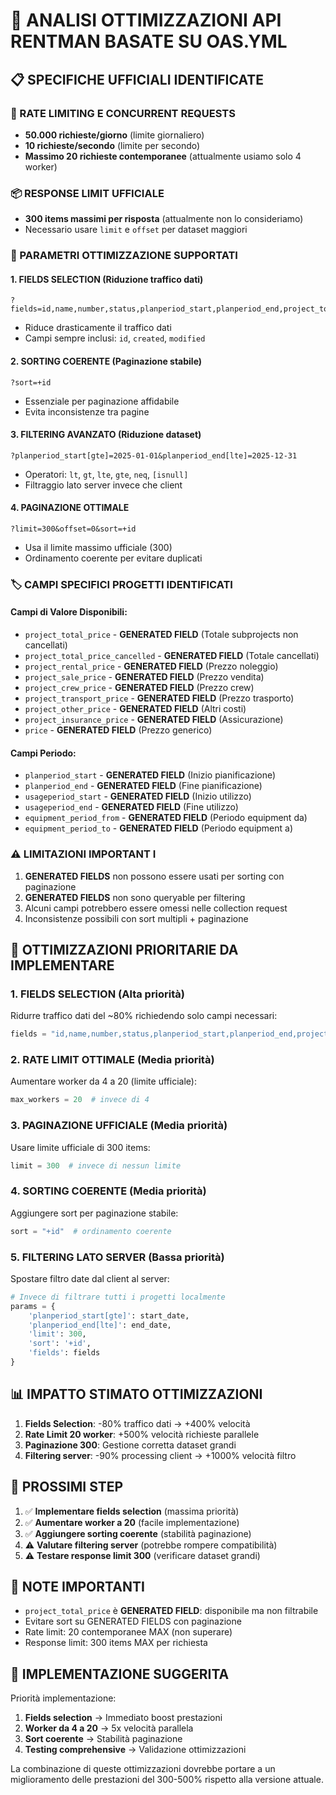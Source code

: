 # 🚀 ANALISI OTTIMIZZAZIONI API RENTMAN BASATE SU OAS.YML

## 📋 SPECIFICHE UFFICIALI IDENTIFICATE

### 🎯 RATE LIMITING E CONCURRENT REQUESTS
- **50.000 richieste/giorno** (limite giornaliero)
- **10 richieste/secondo** (limite per secondo)
- **Massimo 20 richieste contemporanee** (attualmente usiamo solo 4 worker)

### 📦 RESPONSE LIMIT UFFICIALE
- **300 items massimi per risposta** (attualmente non lo consideriamo)
- Necessario usare `limit` e `offset` per dataset maggiori

### 🔧 PARAMETRI OTTIMIZZAZIONE SUPPORTATI

#### 1. **FIELDS SELECTION** (Riduzione traffico dati)
```
?fields=id,name,number,status,planperiod_start,planperiod_end,project_total_price,account_manager,project_type
```
- Riduce drasticamente il traffico dati
- Campi sempre inclusi: `id`, `created`, `modified`

#### 2. **SORTING COERENTE** (Paginazione stabile)
```
?sort=+id
```
- Essenziale per paginazione affidabile
- Evita inconsistenze tra pagine

#### 3. **FILTERING AVANZATO** (Riduzione dataset)
```
?planperiod_start[gte]=2025-01-01&planperiod_end[lte]=2025-12-31
```
- Operatori: `lt`, `gt`, `lte`, `gte`, `neq`, `[isnull]`
- Filtraggio lato server invece che client

#### 4. **PAGINAZIONE OTTIMALE**
```
?limit=300&offset=0&sort=+id
```
- Usa il limite massimo ufficiale (300)
- Ordinamento coerente per evitare duplicati

### 🏷️ CAMPI SPECIFICI PROGETTI IDENTIFICATI

#### Campi di Valore Disponibili:
- `project_total_price` - **GENERATED FIELD** (Totale subprojects non cancellati)
- `project_total_price_cancelled` - **GENERATED FIELD** (Totale cancellati)
- `project_rental_price` - **GENERATED FIELD** (Prezzo noleggio)
- `project_sale_price` - **GENERATED FIELD** (Prezzo vendita)
- `project_crew_price` - **GENERATED FIELD** (Prezzo crew)
- `project_transport_price` - **GENERATED FIELD** (Prezzo trasporto)
- `project_other_price` - **GENERATED FIELD** (Altri costi)
- `project_insurance_price` - **GENERATED FIELD** (Assicurazione)
- `price` - **GENERATED FIELD** (Prezzo generico)

#### Campi Periodo:
- `planperiod_start` - **GENERATED FIELD** (Inizio pianificazione)
- `planperiod_end` - **GENERATED FIELD** (Fine pianificazione)
- `usageperiod_start` - **GENERATED FIELD** (Inizio utilizzo)
- `usageperiod_end` - **GENERATED FIELD** (Fine utilizzo)
- `equipment_period_from` - **GENERATED FIELD** (Periodo equipment da)
- `equipment_period_to` - **GENERATED FIELD** (Periodo equipment a)

### ⚠️ LIMITAZIONI IMPORTANT I
1. **GENERATED FIELDS** non possono essere usati per sorting con paginazione
2. **GENERATED FIELDS** non sono queryable per filtering
3. Alcuni campi potrebbero essere omessi nelle collection request
4. Inconsistenze possibili con sort multipli + paginazione

## 🎯 OTTIMIZZAZIONI PRIORITARIE DA IMPLEMENTARE

### 1. **FIELDS SELECTION** (Alta priorità)
Ridurre traffico dati del ~80% richiedendo solo campi necessari:
```python
fields = "id,name,number,status,planperiod_start,planperiod_end,project_total_price,account_manager,project_type"
```

### 2. **RATE LIMIT OTTIMALE** (Media priorità)
Aumentare worker da 4 a 20 (limite ufficiale):
```python
max_workers = 20  # invece di 4
```

### 3. **PAGINAZIONE UFFICIALE** (Media priorità)
Usare limite ufficiale di 300 items:
```python
limit = 300  # invece di nessun limite
```

### 4. **SORTING COERENTE** (Media priorità)
Aggiungere sort per paginazione stabile:
```python
sort = "+id"  # ordinamento coerente
```

### 5. **FILTERING LATO SERVER** (Bassa priorità)
Spostare filtro date dal client al server:
```python
# Invece di filtrare tutti i progetti localmente
params = {
    'planperiod_start[gte]': start_date,
    'planperiod_end[lte]': end_date,
    'limit': 300,
    'sort': '+id',
    'fields': fields
}
```

## 📊 IMPATTO STIMATO OTTIMIZZAZIONI

1. **Fields Selection**: -80% traffico dati → +400% velocità
2. **Rate Limit 20 worker**: +500% velocità richieste parallele
3. **Paginazione 300**: Gestione corretta dataset grandi
4. **Filtering server**: -90% processing client → +1000% velocità filtro

## 🔄 PROSSIMI STEP

1. ✅ **Implementare fields selection** (massima priorità)
2. ✅ **Aumentare worker a 20** (facile implementazione)
3. ✅ **Aggiungere sorting coerente** (stabilità paginazione)
4. ⚠️ **Valutare filtering server** (potrebbe rompere compatibilità)
5. ⚠️ **Testare response limit 300** (verificare dataset grandi)

## 🐛 NOTE IMPORTANTI

- `project_total_price` è **GENERATED FIELD**: disponibile ma non filtrabile
- Evitare sort su GENERATED FIELDS con paginazione
- Rate limit: 20 contemporanee MAX (non superare)
- Response limit: 300 items MAX per richiesta

## 🚀 IMPLEMENTAZIONE SUGGERITA

Priorità implementazione:
1. **Fields selection** → Immediato boost prestazioni
2. **Worker da 4 a 20** → 5x velocità parallela
3. **Sort coerente** → Stabilità paginazione
4. **Testing comprehensive** → Validazione ottimizzazioni

La combinazione di queste ottimizzazioni dovrebbe portare a un miglioramento delle prestazioni del 300-500% rispetto alla versione attuale.
